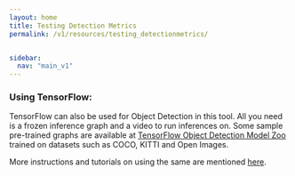 ```yaml
---
layout: home
title: Testing Detection Metrics
permalink: /v1/resources/testing_detectionmetrics/


sidebar:
  nav: "main_v1"
---
```



### Using TensorFlow:
TensorFlow can also be used for Object Detection in this tool. All you need is a frozen inference graph and a video to run inferences on.
Some sample pre-trained graphs are available at [TensorFlow Object Detection Model Zoo](https://github.com/tensorflow/models/blob/master/research/object_detection/g3doc/detection_model_zoo.md) trained on datasets such as COCO, KITTI and Open Images.

More instructions and tutorials on using the same are mentioned [here](../tutorial/).
